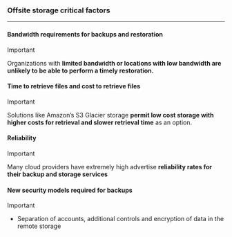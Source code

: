 ### Offsite storage critical factors 
---
#### Bandwidth requirements for backups and restoration
>[!important]
>Organizations with **limited bandwidth or locations with low bandwidth are unlikely to be able to perform a timely restoration.**

#### Time to retrieve files and cost to retrieve files
>[!important]
>Solutions like Amazon’s S3 Glacier storage **permit low cost storage with higher costs for retrieval and slower retrieval time** as an option.

#### Reliability 
>[!important]
>Many cloud providers have extremely high advertise **reliability rates for their backup and storage services**

#### New security models required for backups 
>[!important]
>- Separation of accounts, additional controls and encryption of data in the remote storage

